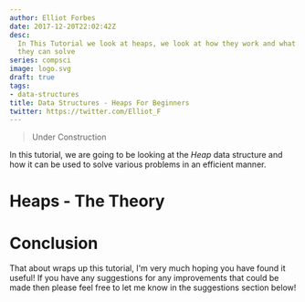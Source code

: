 ```yaml
---
author: Elliot Forbes
date: 2017-12-20T22:02:42Z
desc:
  In This Tutorial we look at heaps, we look at how they work and what problems
  they can solve
series: compsci
image: logo.svg
draft: true
tags:
- data-structures
title: Data Structures - Heaps For Beginners
twitter: https://twitter.com/Elliot_F
---
```


> Under Construction

In this tutorial, we are going to be looking at the _Heap_ data structure and
how it can be used to solve various problems in an efficient manner.

# Heaps - The Theory

# Conclusion

That about wraps up this tutorial, I'm very much hoping you have found it
useful! If you have any suggestions for any improvements that could be made then
please feel free to let me know in the suggestions section below!
